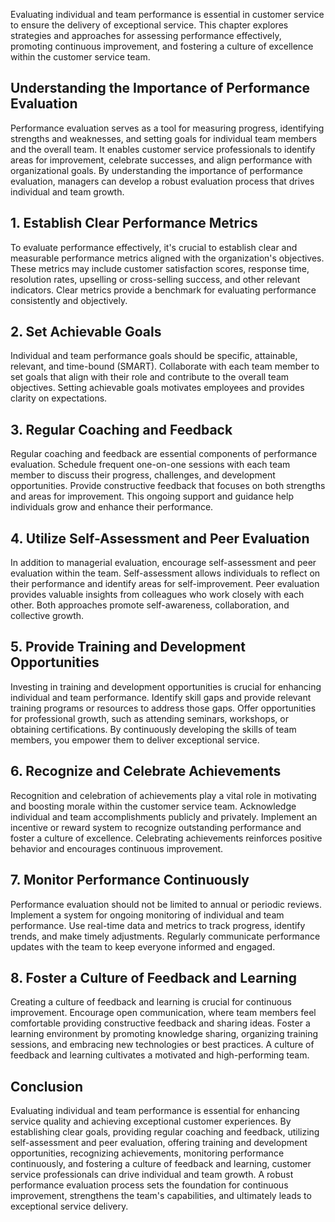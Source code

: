 
Evaluating individual and team performance is essential in customer service to ensure the delivery of exceptional service. This chapter explores strategies and approaches for assessing performance effectively, promoting continuous improvement, and fostering a culture of excellence within the customer service team.

**Understanding the Importance of Performance Evaluation**
----------------------------------------------------------

Performance evaluation serves as a tool for measuring progress, identifying strengths and weaknesses, and setting goals for individual team members and the overall team. It enables customer service professionals to identify areas for improvement, celebrate successes, and align performance with organizational goals. By understanding the importance of performance evaluation, managers can develop a robust evaluation process that drives individual and team growth.

**1. Establish Clear Performance Metrics**
------------------------------------------

To evaluate performance effectively, it's crucial to establish clear and measurable performance metrics aligned with the organization's objectives. These metrics may include customer satisfaction scores, response time, resolution rates, upselling or cross-selling success, and other relevant indicators. Clear metrics provide a benchmark for evaluating performance consistently and objectively.

**2. Set Achievable Goals**
---------------------------

Individual and team performance goals should be specific, attainable, relevant, and time-bound (SMART). Collaborate with each team member to set goals that align with their role and contribute to the overall team objectives. Setting achievable goals motivates employees and provides clarity on expectations.

**3. Regular Coaching and Feedback**
------------------------------------

Regular coaching and feedback are essential components of performance evaluation. Schedule frequent one-on-one sessions with each team member to discuss their progress, challenges, and development opportunities. Provide constructive feedback that focuses on both strengths and areas for improvement. This ongoing support and guidance help individuals grow and enhance their performance.

**4. Utilize Self-Assessment and Peer Evaluation**
--------------------------------------------------

In addition to managerial evaluation, encourage self-assessment and peer evaluation within the team. Self-assessment allows individuals to reflect on their performance and identify areas for self-improvement. Peer evaluation provides valuable insights from colleagues who work closely with each other. Both approaches promote self-awareness, collaboration, and collective growth.

**5. Provide Training and Development Opportunities**
-----------------------------------------------------

Investing in training and development opportunities is crucial for enhancing individual and team performance. Identify skill gaps and provide relevant training programs or resources to address those gaps. Offer opportunities for professional growth, such as attending seminars, workshops, or obtaining certifications. By continuously developing the skills of team members, you empower them to deliver exceptional service.

**6. Recognize and Celebrate Achievements**
-------------------------------------------

Recognition and celebration of achievements play a vital role in motivating and boosting morale within the customer service team. Acknowledge individual and team accomplishments publicly and privately. Implement an incentive or reward system to recognize outstanding performance and foster a culture of excellence. Celebrating achievements reinforces positive behavior and encourages continuous improvement.

**7. Monitor Performance Continuously**
---------------------------------------

Performance evaluation should not be limited to annual or periodic reviews. Implement a system for ongoing monitoring of individual and team performance. Use real-time data and metrics to track progress, identify trends, and make timely adjustments. Regularly communicate performance updates with the team to keep everyone informed and engaged.

**8. Foster a Culture of Feedback and Learning**
------------------------------------------------

Creating a culture of feedback and learning is crucial for continuous improvement. Encourage open communication, where team members feel comfortable providing constructive feedback and sharing ideas. Foster a learning environment by promoting knowledge sharing, organizing training sessions, and embracing new technologies or best practices. A culture of feedback and learning cultivates a motivated and high-performing team.

**Conclusion**
--------------

Evaluating individual and team performance is essential for enhancing service quality and achieving exceptional customer experiences. By establishing clear goals, providing regular coaching and feedback, utilizing self-assessment and peer evaluation, offering training and development opportunities, recognizing achievements, monitoring performance continuously, and fostering a culture of feedback and learning, customer service professionals can drive individual and team growth. A robust performance evaluation process sets the foundation for continuous improvement, strengthens the team's capabilities, and ultimately leads to exceptional service delivery.
